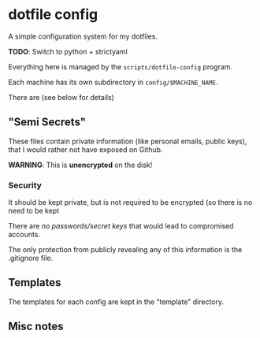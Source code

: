 dotfile config
===============
A simple configuration system for my dotfiles.

**TODO**: Switch to python + strictyaml

Everything here is managed by the `scripts/dotfile-config` program.

Each machine has its own subdirectory in `config/$MACHINE_NAME`.

There are (see below for details)

## "Semi Secrets"
These files contain private information (like personal emails, public keys),
that I would rather not have exposed on Github.

**WARNING**: This is **unencrypted** on the disk!

### Security
It should be kept private, but is not required to be encrypted (so there is no need to be kept 

There are *no passwords/secret keys* that would lead to compromised accounts.

The only protection from publicly revealing any of this information is the .gitignore file.

## Templates
The templates for each config are kept in the "template" directory.

## Misc notes
